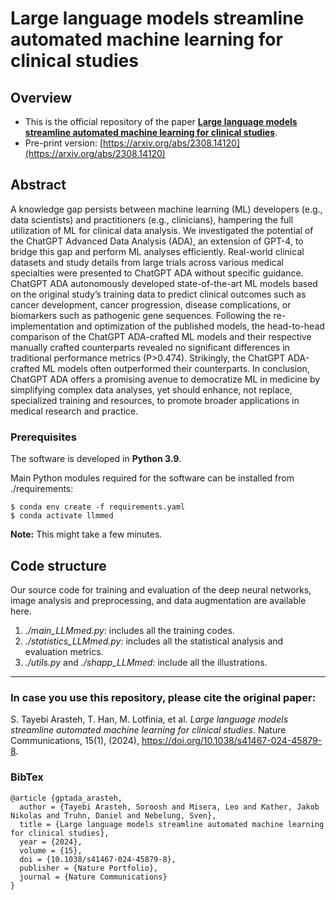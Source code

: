 # Large language models streamline automated machine learning for clinical studies


Overview
------

* This is the official repository of the paper [**Large language models streamline automated machine learning for clinical studies**](https://doi.org/10.1038/s41467-024-45879-8).
* Pre-print version: [https://arxiv.org/abs/2308.14120](https://arxiv.org/abs/2308.14120)

Abstract
------
A knowledge gap persists between machine learning (ML) developers (e.g., data scientists) and practitioners (e.g., clinicians), hampering the full utilization of ML for clinical data analysis. We investigated the potential of the ChatGPT Advanced Data Analysis (ADA), an extension of GPT-4, to bridge this gap and perform ML analyses efficiently. Real-world clinical datasets and study details from large trials across various medical specialties were presented to ChatGPT ADA without specific guidance. ChatGPT ADA autonomously developed state-of-the-art ML models based on the original study’s training data to predict clinical outcomes such as cancer development, cancer progression, disease complications, or biomarkers such as pathogenic gene sequences. Following the re-implementation and optimization of the published models, the head-to-head comparison of the ChatGPT ADA-crafted ML models and their respective manually crafted counterparts revealed no significant differences in traditional performance metrics (P>0.474). Strikingly, the ChatGPT ADA-crafted ML models often outperformed their counterparts. In conclusion, ChatGPT ADA offers a promising avenue to democratize ML in medicine by simplifying complex data analyses, yet should enhance, not replace, specialized training and resources, to promote broader applications in medical research and practice.


### Prerequisites

The software is developed in **Python 3.9**.



Main Python modules required for the software can be installed from ./requirements:

```
$ conda env create -f requirements.yaml
$ conda activate llmmed
```

**Note:** This might take a few minutes.


Code structure
---

Our source code for training and evaluation of the deep neural networks, image analysis and preprocessing, and data augmentation are available here.

1. *./main_LLMmed.py*: includes all the training codes.
2. *./statistics_LLMmed.py*: includes all the statistical analysis and evaluation metrics.
3. *./utils.py* and *./shapp_LLMmed*: include all the illustrations.


------
### In case you use this repository, please cite the original paper:

S. Tayebi Arasteh, T. Han, M. Lotfinia, et al. *Large language models streamline automated machine learning for clinical studies*. Nature Communications, 15(1), (2024), https://doi.org/10.1038/s41467-024-45879-8.

### BibTex

    @article {gptada_arasteh,
      author = {Tayebi Arasteh, Soroosh and Misera, Leo and Kather, Jakob Nikolas and Truhn, Daniel and Nebelung, Sven},
      title = {Large language models streamline automated machine learning for clinical studies},
      year = {2024},
      volume = {15},
      doi = {10.1038/s41467-024-45879-8},
      publisher = {Nature Portfolio},
      journal = {Nature Communications}
    }

